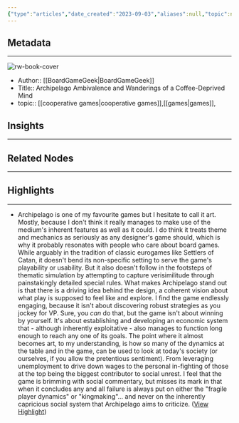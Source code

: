 ```yaml
---
{"type":"articles","date_created":"2023-09-03","aliases":null,"topic":null,"url":"https://boardgamegeek.com/thread/2488108/archipelago-ambivalence-and-wanderings-coffee-depr","layout":null,"banner":null,"dg-publish":true,"tags":null,"permalink":"/300-biblio/200-articles/archipelago-ambivalence-and-wanderings-of-a-coffee-deprived-mind/","dgPassFrontmatter":true,"created":"2023-10-20T12:44:21.000-05:00","updated":"2023-10-20T12:44:21.000-05:00"}
---
```


## Metadata
---
![rw-book-cover](https://cf.geekdo-images.com/6kwNH1BGcKpwO6CpV3qRTQ__opengraph_left/img/etXDh_4V-e3BQxsrkNc4xu0Qt7Q=/fit-in/445x445/filters:strip_icc()/pic1640388.jpg)
- Author:: [[BoardGameGeek\|BoardGameGeek]]
- Title:: Archipelago Ambivalence and Wanderings of a Coffee-Deprived Mind
- topic:: [[cooperative games\|cooperative games]],[[games\|games]], 



## Insights
---
## Related Nodes
---

## Highlights 
---
- Archipelago is one of my favourite games but I hesitate to call it art. Mostly, because I don't think it really manages to make use of the medium's inherent features as well as it could. I do think it treats theme and mechanics as seriously as any designer's game should, which is why it probably resonates with people who care about board games. While arguably in the tradition of classic eurogames like Settlers of Catan, it doesn't bend its non-specific setting to serve the game's playability or usability. But it also doesn't follow in the footsteps of thematic simulation by attempting to capture verisimilitude through painstakingly detailed special rules. 
  What makes Archipelago stand out is that there is a driving idea behind the design, a coherent vision about what play is supposed to feel like and explore. I find the game endlessly engaging, because it isn't about discovering robust strategies as you jockey for VP. Sure, you *can* do that, but the game isn't about winning by yourself. It's about establishing and developing an economic system that - although inherently exploitative - also manages to function long enough to reach any one of its goals. The point where it almost becomes art, to my understanding, is how so many of the dynamics at the table and in the game, can be used to look at today's society (or ourselves, if you allow the pretentious sentiment). From leveraging unemployment to drive down wages to the personal in-fighting of those at the top being the biggest contributor to social unrest. 
  I feel that the game is brimming with social commentary, but misses its mark in that when it concludes any and all failure is always put on either the "fragile player dynamics" or "kingmaking"... and never on the inherently capricious social system that Archipelago aims to criticize. ([View Highlight](https://read.readwise.io/read/01h9cq12w83v9xmsbbnwacek8w))
